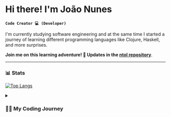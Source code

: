 # Hi there! I'm João Nunes
**`Code Creator 💻 (Developer)`**

I'm currently studying software engineering and at the same time I started a journey of learning different programming languages like Clojure, Haskell, and more surprises. <p>**Join me on this learning adventure! 🚀 Updates in the [**ntol repository**](https://github.com/JoaoAlexNunes/ntol)**.</p> 

---

### 📊 Stats
[![Top Langs](https://github-readme-stats.vercel.app/api/top-langs/?username=JoaoAlexNunes&show_icons=true&theme=react&card_width=475)](https://github.com/anuraghazra/github-readme-stats)


<details>
  <summary><h3>👨‍💻 My Coding Journey</h3></summary>
  My programming journey took an unconventional turn when I chose a technical management course for programming in information systems instead of the traditional computer science route. After completing the course, I immersed myself in WordPress and PHP, working on small projects to apply my acquired skills. Transitioning from formal education to practical web development, I spent a year deeply involved in PHP and WordPress. Despite the valuable insights gained, my original dream persisted. I returned to academic studies, pursuing a degree in computer engineering, shifting from practical web development to a more structured approach.
  Concurrently, I embarked on a personal project learning five languages in about four months. This linguistic endeavor, complementing my formal education, represents a deliberate step toward diversifying my skills. With a renewed sense of purpose, I am merging my academic pursuits with the aspiration to master multiple languages, breathing life into my enduring dream.
  
  ---
</details>
